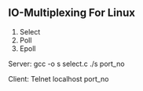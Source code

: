 ## IO-Multiplexing For Linux

1. Select
2. Poll 
3. Epoll

Server:
gcc -o s select.c
./s port_no

Client:
Telnet localhost port_no
